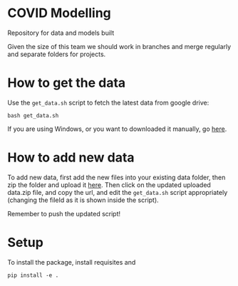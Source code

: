 # COVID Modelling

Repository for data and models built

Given the size of this team we should work in branches and merge regularly and separate folders for projects.

# How to get the data

Use the ``get_data.sh`` script to fetch the latest data from google drive:

```
bash get_data.sh
```

If you are using Windows, or you want to downloaded it manually, go [here](https://drive.google.com/open?id=1A2rhq8JiCTOqOhUaSgFyIO01vDPnDUGj).

# How to add new data

To add new data, first add the new files into your existing data folder, then zip the folder and upload it [here](https://drive.google.com/open?id=1A2rhq8JiCTOqOhUaSgFyIO01vDPnDUGj). Then click on the updated uploaded data.zip file, and copy the url, and edit the ``get_data.sh`` script appropriately (changing the fileId as it is shown inside the script). 

Remember to push the updated script!

# Setup

To install the package, install requisites and

``pip install -e .``

